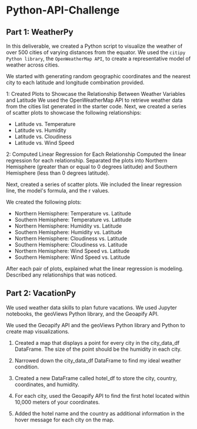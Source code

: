 # Python-API-Challenge
## Part 1: WeatherPy
In this deliverable, we created a Python script to visualize the weather of over 500 cities 
of varying distances from the equator. We used the ```citipy Python library```, 
the ```OpenWeatherMap API```, to create a representative model of weather across cities.

We started with generating random geographic coordinates and the nearest city to each latitude
and longitude combination provided.

1: Created Plots to Showcase the Relationship Between Weather Variables and Latitude
We used the OpenWeatherMap API to retrieve weather data from the cities list generated in the 
starter code. Next, we created a series of scatter plots to showcase the following 
relationships:

* Latitude vs. Temperature
* Latitude vs. Humidity
* Latitude vs. Cloudiness
* Latitude vs. Wind Speed

2: Computed Linear Regression for Each Relationship
Computed the linear regression for each relationship. 
Separated the plots into Northern Hemisphere (greater than or equal to 0 degrees latitude) and 
Southern Hemisphere (less than 0 degrees latitude). 

Next, created a series of scatter plots. We included the linear regression line, the 
model's formula, and the r values.

We created the following plots:
* Northern Hemisphere: Temperature vs. Latitude
* Southern Hemisphere: Temperature vs. Latitude
* Northern Hemisphere: Humidity vs. Latitude
* Southern Hemisphere: Humidity vs. Latitude
* Northern Hemisphere: Cloudiness vs. Latitude
* Southern Hemisphere: Cloudiness vs. Latitude
* Northern Hemisphere: Wind Speed vs. Latitude
* Southern Hemisphere: Wind Speed vs. Latitude

After each pair of plots, explained what the linear regression is modeling. Described any 
relationships that was noticed.

## Part 2: VacationPy
We used weather data skills to plan future vacations. 
We used Jupyter notebooks, the geoViews Python library, and the Geoapify API.

We used the Geoapify API and the geoViews Python library and Python to create map visualizations.

1. Created a map that displays a point for every city in the city_data_df DataFrame.
The size of the point should be the humidity in each city.

2. Narrowed down the city_data_df DataFrame to find my ideal weather condition. 

3. Created a new DataFrame called hotel_df to store the city, country, coordinates, and 
humidity.

4. For each city, used the Geoapify API to find the first hotel located within 10,000 meters of 
your coordinates.

5. Added the hotel name and the country as additional information in the hover message for each
city on the map.

